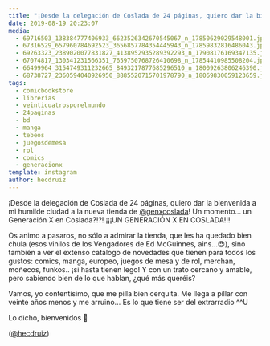 ```yaml
---
title: "¡Desde la delegación de Coslada de 24 páginas, quiero dar la bienvenida a mi humilde ciudad a la nueva tienda de @genxcoslada!"
date: 2019-08-19 20:23:07
media: 
  - 69716503_138384777406933_6623526342670545067_n_17850629029548001.jpg
  - 67316529_657960784692523_3656857784354445943_n_17859832816486043.jpg
  - 69263323_2389020077831827_4138952935289392293_n_17908176169347135.jpg
  - 67074817_130341231566351_7659750768726410698_n_17854410985508204.jpg
  - 66499964_3154749311232665_8493217877685296510_n_18009263806246390.jpg
  - 68738727_2360594040926950_8885520715701978790_n_18069830059123659.jpg
tags: 
  - comicbookstore
  - librerias
  - veinticuatrosporelmundo
  - 24paginas
  - bd
  - manga
  - tebeos
  - juegosdemesa
  - rol
  - comics
  - generacionx
template: instagram
author: hecdruiz
---
```


¡Desde la delegación de Coslada de 24 páginas, quiero dar la bienvenida a mi humilde ciudad a la nueva tienda de [@genxcoslada](https://instagram.com/genxcoslada)! Un momento... un Generación X en Coslada?!?! ¡¡¡UN GENERACIÓN X EN COSLADA!!!


Os animo a pasaros, no sólo a admirar la tienda, que les ha quedado bien chula (esos vinilos de los Vengadores de Ed McGuinnes, ains...😍), sino también a ver el extenso catálogo de novedades que tienen para todos los gustos: comics, manga, europeo, juegos de mesa y de rol, merchan, moñecos, funkos.. ¡si hasta tienen lego! Y con un trato cercano y amable, pero sabiendo bien de lo que hablan, ¿qué más queréis?


Vamos, yo contentísimo, que me pilla bien cerquita. Me llega a pillar con veinte años menos y me arruino... Es lo que tiene ser del extrarradio ^^U


Lo dicho, bienvenidos 🙂


([@hecdruiz](https://instagram.com/hecdruiz))
